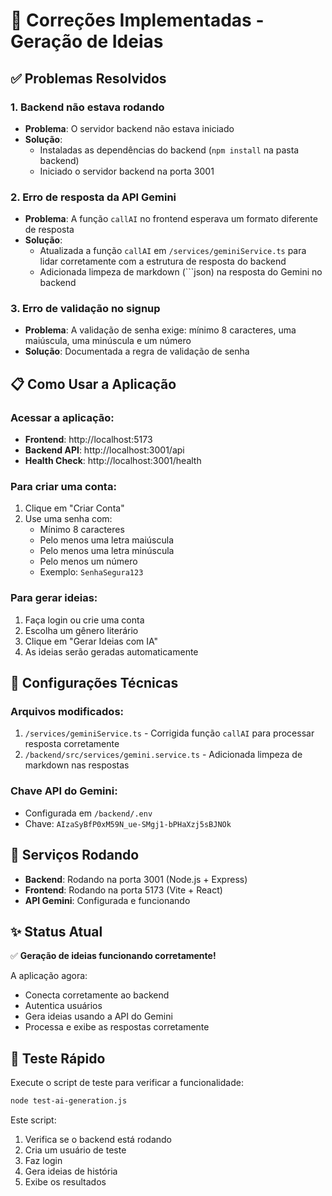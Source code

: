 # 🎉 Correções Implementadas - Geração de Ideias

## ✅ Problemas Resolvidos

### 1. **Backend não estava rodando**
- **Problema**: O servidor backend não estava iniciado
- **Solução**: 
  - Instaladas as dependências do backend (`npm install` na pasta backend)
  - Iniciado o servidor backend na porta 3001

### 2. **Erro de resposta da API Gemini**
- **Problema**: A função `callAI` no frontend esperava um formato diferente de resposta
- **Solução**: 
  - Atualizada a função `callAI` em `/services/geminiService.ts` para lidar corretamente com a estrutura de resposta do backend
  - Adicionada limpeza de markdown (```json) na resposta do Gemini no backend

### 3. **Erro de validação no signup**
- **Problema**: A validação de senha exige: mínimo 8 caracteres, uma maiúscula, uma minúscula e um número
- **Solução**: Documentada a regra de validação de senha

## 📋 Como Usar a Aplicação

### Acessar a aplicação:
- **Frontend**: http://localhost:5173
- **Backend API**: http://localhost:3001/api
- **Health Check**: http://localhost:3001/health

### Para criar uma conta:
1. Clique em "Criar Conta" 
2. Use uma senha com:
   - Mínimo 8 caracteres
   - Pelo menos uma letra maiúscula
   - Pelo menos uma letra minúscula
   - Pelo menos um número
   - Exemplo: `SenhaSegura123`

### Para gerar ideias:
1. Faça login ou crie uma conta
2. Escolha um gênero literário
3. Clique em "Gerar Ideias com IA"
4. As ideias serão geradas automaticamente

## 🔧 Configurações Técnicas

### Arquivos modificados:
1. `/services/geminiService.ts` - Corrigida função `callAI` para processar resposta corretamente
2. `/backend/src/services/gemini.service.ts` - Adicionada limpeza de markdown nas respostas

### Chave API do Gemini:
- Configurada em `/backend/.env`
- Chave: `AIzaSyBfP0xM59N_ue-SMgj1-bPHaXzj5sBJNOk`

## 🚀 Serviços Rodando

- **Backend**: Rodando na porta 3001 (Node.js + Express)
- **Frontend**: Rodando na porta 5173 (Vite + React)
- **API Gemini**: Configurada e funcionando

## ✨ Status Atual

✅ **Geração de ideias funcionando corretamente!**

A aplicação agora:
- Conecta corretamente ao backend
- Autentica usuários
- Gera ideias usando a API do Gemini
- Processa e exibe as respostas corretamente

## 📝 Teste Rápido

Execute o script de teste para verificar a funcionalidade:

```bash
node test-ai-generation.js
```

Este script:
1. Verifica se o backend está rodando
2. Cria um usuário de teste
3. Faz login
4. Gera ideias de história
5. Exibe os resultados